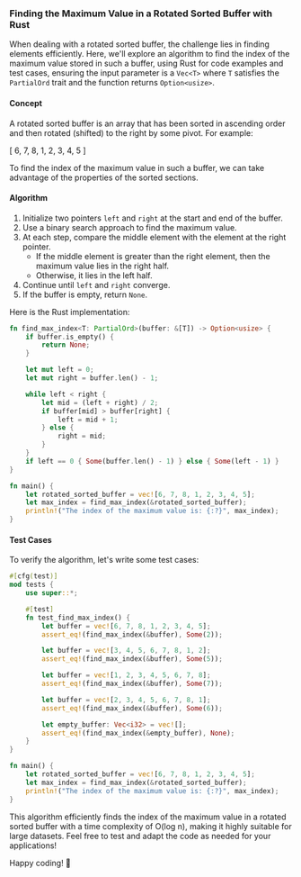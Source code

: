 ### Finding the Maximum Value in a Rotated Sorted Buffer with Rust

When dealing with a rotated sorted buffer, the challenge lies in finding elements efficiently. Here, we'll explore an algorithm to find the index of the maximum value stored in such a buffer, using Rust for code examples and test cases, ensuring the input parameter is a `Vec<T>` where `T` satisfies the `PartialOrd` trait and the function returns `Option<usize>`.

#### Concept

A rotated sorted buffer is an array that has been sorted in ascending order and then rotated (shifted) to the right by some pivot. For example:

\[ 6, 7, 8, 1, 2, 3, 4, 5 \]

To find the index of the maximum value in such a buffer, we can take advantage of the properties of the sorted sections.

#### Algorithm

1. Initialize two pointers `left` and `right` at the start and end of the buffer.
2. Use a binary search approach to find the maximum value.
3. At each step, compare the middle element with the element at the right pointer.
   - If the middle element is greater than the right element, then the maximum value lies in the right half.
   - Otherwise, it lies in the left half.
4. Continue until `left` and `right` converge.
5. If the buffer is empty, return `None`.

Here is the Rust implementation:

```rust
fn find_max_index<T: PartialOrd>(buffer: &[T]) -> Option<usize> {
    if buffer.is_empty() {
        return None;
    }

    let mut left = 0;
    let mut right = buffer.len() - 1;

    while left < right {
        let mid = (left + right) / 2;
        if buffer[mid] > buffer[right] {
            left = mid + 1;
        } else {
            right = mid;
        }
    }
    if left == 0 { Some(buffer.len() - 1) } else { Some(left - 1) }
}

fn main() {
    let rotated_sorted_buffer = vec![6, 7, 8, 1, 2, 3, 4, 5];
    let max_index = find_max_index(&rotated_sorted_buffer);
    println!("The index of the maximum value is: {:?}", max_index);
}
```

#### Test Cases

To verify the algorithm, let's write some test cases:

```rust
#[cfg(test)]
mod tests {
    use super::*;

    #[test]
    fn test_find_max_index() {
        let buffer = vec![6, 7, 8, 1, 2, 3, 4, 5];
        assert_eq!(find_max_index(&buffer), Some(2));

        let buffer = vec![3, 4, 5, 6, 7, 8, 1, 2];
        assert_eq!(find_max_index(&buffer), Some(5));

        let buffer = vec![1, 2, 3, 4, 5, 6, 7, 8];
        assert_eq!(find_max_index(&buffer), Some(7));

        let buffer = vec![2, 3, 4, 5, 6, 7, 8, 1];
        assert_eq!(find_max_index(&buffer), Some(6));

        let empty_buffer: Vec<i32> = vec![];
        assert_eq!(find_max_index(&empty_buffer), None);
    }
}

fn main() {
    let rotated_sorted_buffer = vec![6, 7, 8, 1, 2, 3, 4, 5];
    let max_index = find_max_index(&rotated_sorted_buffer);
    println!("The index of the maximum value is: {:?}", max_index);
}
```

This algorithm efficiently finds the index of the maximum value in a rotated sorted buffer with a time complexity of O(log n), making it highly suitable for large datasets. Feel free to test and adapt the code as needed for your applications! 

Happy coding! 🚀
